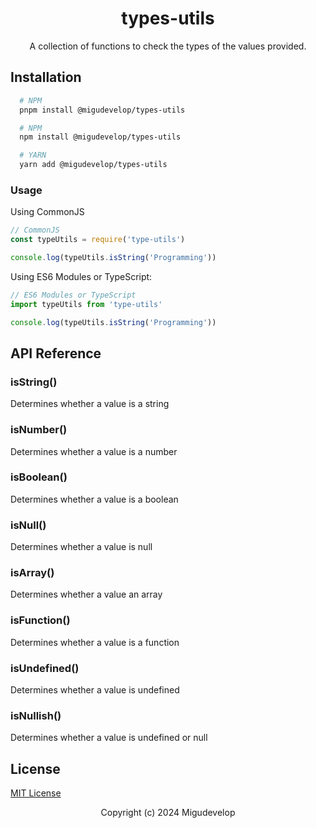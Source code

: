 <div align="center">

# types-utils

A collection of functions to check the types of the values provided.

</div>

## Installation

```sh
  # NPM
  pnpm install @migudevelop/types-utils

  # NPM
  npm install @migudevelop/types-utils

  # YARN
  yarn add @migudevelop/types-utils
```

### Usage

Using CommonJS

```js
// CommonJS
const typeUtils = require('type-utils')

console.log(typeUtils.isString('Programming'))
```

Using ES6 Modules or TypeScript:

```js
// ES6 Modules or TypeScript
import typeUtils from 'type-utils'

console.log(typeUtils.isString('Programming'))
```

## API Reference

### isString()

Determines whether a value is a string

### isNumber()

Determines whether a value is a number

### isBoolean()

Determines whether a value is a boolean

### isNull()

Determines whether a value is null

### isArray()

Determines whether a value an array

### isFunction()

Determines whether a value is a function

### isUndefined()

Determines whether a value is undefined

### isNullish()

Determines whether a value is undefined or null

## License

[MIT License](/LICENSE)

<div align="center">

Copyright (c) 2024 Migudevelop

</div>
